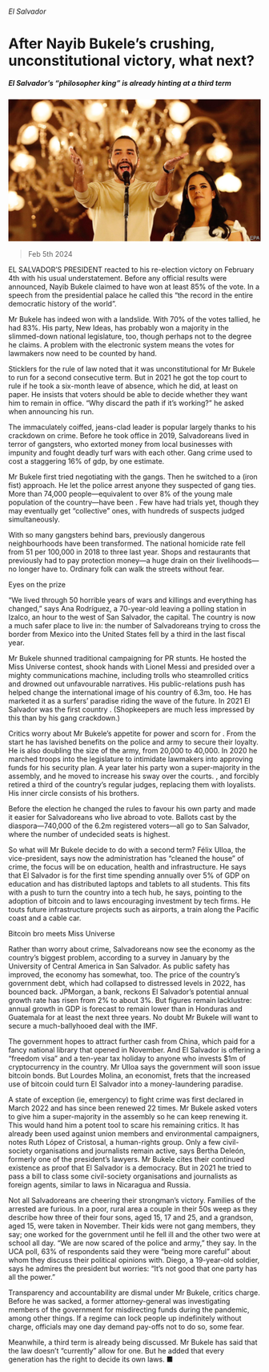 ###### El Salvador

# After Nayib Bukele’s crushing, unconstitutional victory, what next? 

##### El Salvador’s “philosopher king” is already hinting at a third term 

![image](images/20240210_AMP001.jpg) 

> Feb 5th 2024 

EL SALVADOR’S PRESIDENT reacted to his re-election victory on February 4th with his usual understatement. Before any official results were announced, Nayib Bukele claimed to have won at least 85% of the vote. In a speech from the presidential palace he called this “the record in the entire democratic history of the world”. 

Mr Bukele has indeed won with a landslide. With 70% of the votes tallied, he had 83%. His party, New Ideas, has probably won a majority in the slimmed-down national legislature, too, though perhaps not to the degree he claims. A problem with the electronic system means the votes for lawmakers now need to be counted by hand. 

Sticklers for the rule of law noted that it was unconstitutional for Mr Bukele to run for a second consecutive term. But in 2021 he got the top court to rule  if he took a six-month leave of absence, which he did, at least on paper. He insists that voters should be able to decide whether they want him to remain in office. “Why discard the path if it’s working?” he asked when announcing his run.

The immaculately coiffed, jeans-clad leader is popular largely thanks to his crackdown on crime. Before he took office in 2019, Salvadoreans lived in terror of gangsters, who extorted money from local businesses with impunity and fought deadly turf wars with each other. Gang crime used to cost a staggering 16% of gdp, by one estimate. 

Mr Bukele first tried negotiating with the gangs. Then he switched to a  (iron fist) approach. He let the police arrest anyone they suspected of gang ties. More than 74,000 people—equivalent to over 8% of the young male population of the country—have been . Few have had trials yet, though they may eventually get “collective” ones, with hundreds of suspects judged simultaneously. 

With so many gangsters behind bars, previously dangerous neighbourhoods have been transformed. The national homicide rate fell from 51 per 100,000 in 2018 to three last year. Shops and restaurants that previously had to pay protection money—a huge drain on their livelihoods—no longer have to. Ordinary folk can walk the streets without fear. 

Eyes on the prize

“We lived through 50 horrible years of wars and killings and everything has changed,” says Ana Rodríguez, a 70-year-old leaving a polling station in Izalco, an hour to the west of San Salvador, the capital. The country is now a much safer place to live in: the number of Salvadoreans trying to cross the border from Mexico into the United States fell by a third in the last fiscal year. 

Mr Bukele shunned traditional campaigning for PR stunts. He hosted the Miss Universe contest, shook hands with Lionel Messi and presided over a mighty communications machine, including trolls who steamrolled critics and drowned out unfavourable narratives. His public-relations push has helped change the international image of his country of 6.3m, too. He has marketed it as a surfers’ paradise riding the wave of the future. In 2021 El Salvador was the first country . (Shopkeepers are much less impressed by this than by his gang crackdown.) 

Critics worry about Mr Bukele’s appetite for power and scorn for . From the start he has lavished benefits on the police and army to secure their loyalty. He is also doubling the size of the army, from 20,000 to 40,000. In 2020 he marched troops into the legislature to intimidate lawmakers into approving funds for his security plan. A year later his party won a super-majority in the assembly, and he moved to increase his sway over the courts. , and forcibly retired a third of the country’s regular judges, replacing them with loyalists. His inner circle consists of his brothers.

Before the election he changed the rules to favour his own party and made it easier for Salvadoreans who live abroad to vote. Ballots cast by the diaspora—740,000 of the 6.2m registered voters—all go to San Salvador, where the number of undecided seats is highest.

So what will Mr Bukele decide to do with a second term? Félix Ulloa, the vice-president, says now the administration has “cleaned the house” of crime, the focus will be on education, health and infrastructure. He says that El Salvador is for the first time spending annually over 5% of GDP on education and has distributed laptops and tablets to all students. This fits with a push to turn the country into a tech hub, he says, pointing to the adoption of bitcoin and to laws encouraging investment by tech firms. He touts future infrastructure projects such as airports, a train along the Pacific coast and a cable car.

Bitcoin bro meets Miss Universe

Rather than worry about crime, Salvadoreans now see the economy as the country’s biggest problem, according to a survey in January by the University of Central America in San Salvador. As public safety has improved, the economy has somewhat, too. The price of the country’s government debt, which had collapsed to distressed levels in 2022, has bounced back. JPMorgan, a bank, reckons El Salvador’s potential annual growth rate has risen from 2% to about 3%. But figures remain lacklustre: annual growth in GDP is forecast to remain lower than in Honduras and Guatemala for at least the next three years. No doubt Mr Bukele will want to secure a much-ballyhooed deal with the IMF.

The government hopes to attract further cash from China, which paid for a fancy national library that opened in November. And El Salvador is offering a “freedom visa” and a ten-year tax holiday to anyone who invests $1m of cryptocurrency in the country. Mr Ulloa says the government will soon issue bitcoin bonds. But Lourdes Molina, an economist, frets that the increased use of bitcoin could turn El Salvador into a money-laundering paradise. 

A state of exception (ie, emergency) to fight crime was first declared in March 2022 and has since been renewed 22 times. Mr Bukele asked voters to give him a super-majority in the assembly so he can keep renewing it. This would hand him a potent tool to scare his remaining critics. It has already been used against union members and environmental campaigners, notes Ruth López of Cristosal, a human-rights group. Only a few civil-society organisations and journalists remain active, says Bertha Deleón, formerly one of the president’s lawyers. Mr Bukele cites their continued existence as proof that El Salvador is a democracy. But in 2021 he tried to pass a bill to class some civil-society organisations and journalists as foreign agents, similar to laws in Nicaragua and Russia. 

Not all Salvadoreans are cheering their strongman’s victory. Families of the arrested are furious. In a poor, rural area a couple in their 50s weep as they describe how three of their four sons, aged 15, 17 and 25, and a grandson, aged 15, were taken in November. Their kids were not gang members, they say; one worked for the government until he fell ill and the other two were at school all day. “We are now scared of the police and army,” they say. In the UCA poll, 63% of respondents said they were “being more careful” about whom they discuss their political opinions with. Diego, a 19-year-old soldier, says he admires the president but worries: “It’s not good that one party has all the power.”

Transparency and accountability are dismal under Mr Bukele, critics charge. Before he was sacked, a former attorney-general was investigating members of the government for misdirecting funds during the pandemic, among other things. If a regime can lock people up indefinitely without charge, officials may one day demand pay-offs not to do so, some fear. 

Meanwhile, a third term is already being discussed. Mr Bukele has said that the law doesn’t “currently” allow for one. But he added that every generation has the right to decide its own laws. ■

